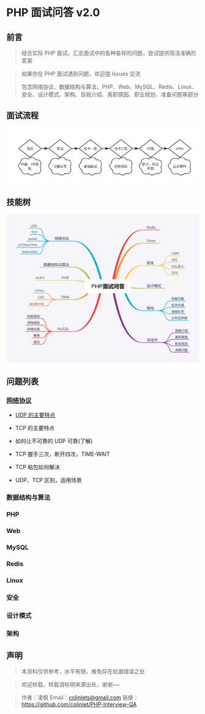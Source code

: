 # PHP 面试问答 v2.0

## 前言

> 结合实际 PHP 面试，汇总面试中的各种各样的问题，尝试提供简洁准确的答案

> 如果你在 PHP 面试遇到问题，欢迎提 Issues 交流

> 包含网络协议、数据结构与算法、PHP、Web、MySQL、Redis、Linux、安全、设计模式、架构、自我介绍、离职原因、职业规划、准备问题等部分

## 面试流程

![面试流程](./assets/interview.png)

## 技能树

![skill tree](./skill-tree.png)

## 问题列表

<!-- MarkdownTOC -->

### [网络协议](./QA.md#网络协议)

- [UDP 的主要特点](./QA.md#UDP-的主要特点)

- TCP 的主要特点

- 如何让不可靠的 UDP 可靠(了解)

- TCP 握手三次，断开四次，TIME-WAIT

- TCP 粘包如何解决

- UDP、TCP 区别，适用场景

### 数据结构与算法

### PHP

### Web

### MySQL

### Redis

### Linux

### 安全

### 设计模式

### 架构

<!-- /MarkdownTOC -->

## 声明

> 本资料仅供参考，水平有限，难免存在纰漏错误之处

> 欢迎转载，转载请标明来源出处，谢谢~~

> 作者：凌枫 Email：colinlets@gmail.com 链接：https://github.com/colinlet/PHP-Interview-QA